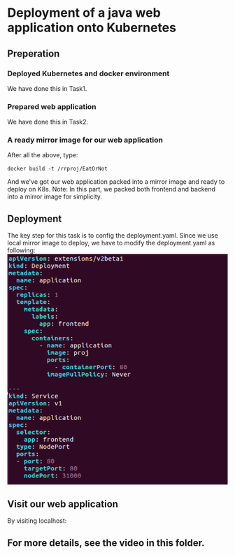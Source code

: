 # Deployment of a java web application onto Kubernetes
## Preperation 
### Deployed Kubernetes and docker environment  
We have done this in Task1.
### Prepared web application 
We have done this in Task2. 
### A ready mirror image for our web application  
After all the above, type:
```
docker build -t /rrproj/EatOrNot
```
And we've got our web application packed into a mirror image and ready to deploy on K8s.
Note: In this part, we packed both frontend and backend into a mirror image for simplicity.  
## Deployment
The key step for this task is to config the deployment.yaml.
Since we use local mirror image to deploy, we have to modify the deployment.yaml as following:  
![Img](pics/yaml.jpg)
## Visit our web application
By visiting localhost:
## For more details, see the video in this folder.
